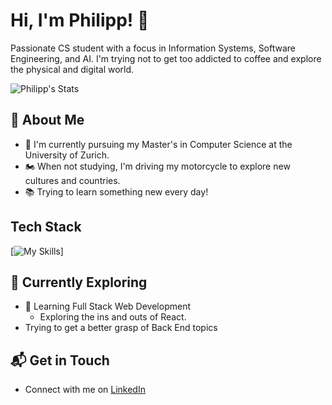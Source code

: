 
# Hi, I'm Philipp! 👋

Passionate CS student with a focus in Information Systems, Software Engineering, and AI. I'm trying not to get too addicted to coffee and explore the physical and digital world.

![Philipp's Stats](https://github-readme-stats.vercel.app/api?username=off3line&theme=vue-dark&show_icons=true&hide_border=true&count_private=true)

## 🚀 About Me

- 🔭 I'm currently pursuing my Master's in Computer Science at the University of Zurich.
- 🏍️ When not studying, I'm driving my motorcycle to explore new cultures and countries.
- 📚 Trying to learn something new every day!

## Tech Stack
[![My Skills](https://skillicons.dev/icons?i=js,flask,flutter,java,react)]

## 🌱 Currently Exploring

- 🚀 Learning Full Stack Web Development
  - Exploring the ins and outs of React.
- Trying to get a better grasp of Back End topics

## 📬 Get in Touch

- Connect with me on [LinkedIn](https://www.linkedin.com/in/philipp-yanni-682b1812b/)
